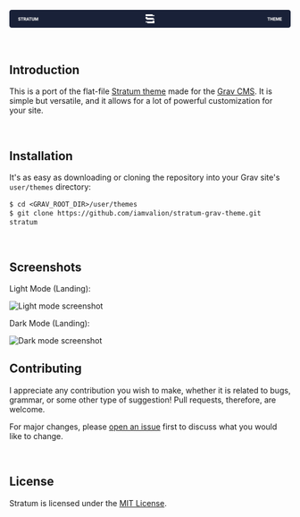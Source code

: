 <p align="center"><img src="https://github.com/iamvalion/stratum-grav-theme/blob/main/images/README-Banner.png" alt="Stratum banner"></p>

<br>

## Introduction

This is a port of the flat-file [Stratum theme](https://github.com/iamvalion/stratum-theme) made for the [Grav CMS](https://getgrav.org). It is simple but versatile, and it allows for a lot of powerful customization for your site.

<br>

## Installation

It's as easy as downloading or cloning the repository into your Grav site's `user/themes` directory:

```
$ cd <GRAV_ROOT_DIR>/user/themes
$ git clone https://github.com/iamvalion/stratum-grav-theme.git stratum
```

<br>

## Screenshots

Light Mode (Landing):

<img src="https://github.com/iamvalion/stratum-grav-theme/blob/main/images/screenshot-landing-light.png" alt="Light mode screenshot" width="512px">

Dark Mode (Landing):

<img src="https://github.com/iamvalion/stratum-grav-theme/blob/main/images/screenshot-landing-dark.png" alt="Dark mode screenshot" width="512px">

<br>

## Contributing

I appreciate any contribution you wish to make, whether it is related to bugs, grammar, or some other type of suggestion! Pull requests, therefore, are welcome.

For major changes, please [open an issue](https://github.com/iamvalion/stratum-grav-theme/issues/new) first to discuss what you would like to change.

<br>

## License

Stratum is licensed under the [MIT License](https://choosealicense.com/licenses/mit).
